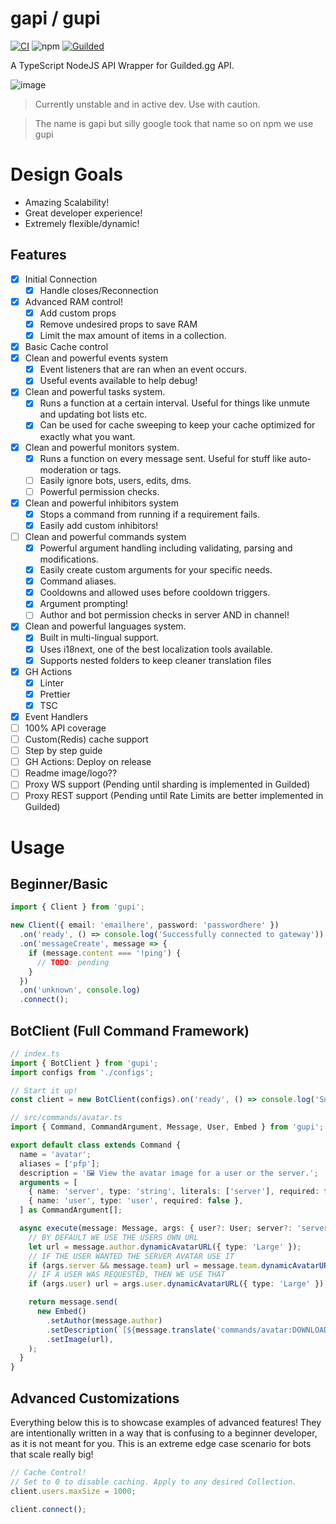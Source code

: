 # gapi / gupi

[![CI](https://github.com/Skillz4Killz/gapi/actions/workflows/CI.yml/badge.svg)](https://github.com/Skillz4Killz/gapi/actions/workflows/CI.yml)
![npm](https://img.shields.io/npm/v/gupi)
[![Guilded](https://img.shields.io/badge/Guilded%20Server-Click%20To%20Join!-yellow)](https://www.guilded.gg/i/Vkb5LVP2)

A TypeScript NodeJS API Wrapper for Guilded.gg API.

![image](https://img.guildedcdn.com/ContentMedia/cddfebfa0ca84afd72f2a6bdc55bb158-Full.webp?w=713&h=130)

> Currently unstable and in active dev. Use with caution.

> The name is gapi but silly google took that name so on npm we use gupi

# Design Goals

- Amazing Scalability!
- Great developer experience!
- Extremely flexible/dynamic!

## Features

- [x] Initial Connection
  - [x] Handle closes/Reconnection
- [x] Advanced RAM control!
  - [x] Add custom props
  - [x] Remove undesired props to save RAM
  - [x] Limit the max amount of items in a collection.
- [x] Basic Cache control
- [x] Clean and powerful events system
  - [x] Event listeners that are ran when an event occurs.
  - [x] Useful events available to help debug!
- [x] Clean and powerful tasks system.
  - [x] Runs a function at a certain interval. Useful for things like unmute and updating bot lists etc.
  - [x] Can be used for cache sweeping to keep your cache optimized for exactly what you want.
- [x] Clean and powerful monitors system.
  - [x] Runs a function on every message sent. Useful for stuff like auto-moderation or tags.
  - [ ] Easily ignore bots, users, edits, dms.
  - [ ] Powerful permission checks.
- [x] Clean and powerful inhibitors system
  - [x] Stops a command from running if a requirement fails.
  - [x] Easily add custom inhibitors!
- [ ] Clean and powerful commands system
  - [x] Powerful argument handling including validating, parsing and modifications.
  - [x] Easily create custom arguments for your specific needs.
  - [x] Command aliases.
  - [x] Cooldowns and allowed uses before cooldown triggers.
  - [x] Argument prompting!
  - [ ] Author and bot permission checks in server AND in channel!
- [x] Clean and powerful languages system.
  - [x] Built in multi-lingual support.
  - [x] Uses i18next, one of the best localization tools available.
  - [x] Supports nested folders to keep cleaner translation files
- [x] GH Actions
  - [x] Linter
  - [x] Prettier
  - [x] TSC
- [x] Event Handlers
- [ ] 100% API coverage
- [ ] Custom(Redis) cache support
- [ ] Step by step guide
- [ ] GH Actions: Deploy on release
- [ ] Readme image/logo??
- [ ] Proxy WS support (Pending until sharding is implemented in Guilded)
- [ ] Proxy REST support (Pending until Rate Limits are better implemented in Guilded)

# Usage

## Beginner/Basic

```ts
import { Client } from 'gupi';

new Client({ email: 'emailhere', password: 'passwordhere' })
  .on('ready', () => console.log('Successfully connected to gateway'))
  .on('messageCreate', message => {
    if (message.content === '!ping') {
      // TODO: pending
    }
  })
  .on('unknown', console.log)
  .connect();
```

## BotClient (Full Command Framework)

```ts
// index.ts
import { BotClient } from 'gupi';
import configs from './configs';

// Start it up!
const client = new BotClient(configs).on('ready', () => console.log('Successfully connected to gateway')).connect();

// src/commands/avatar.ts
import { Command, CommandArgument, Message, User, Embed } from 'gupi';

export default class extends Command {
  name = 'avatar';
  aliases = ['pfp'];
  description = '🖼️ View the avatar image for a user or the server.';
  arguments = [
    { name: 'server', type: 'string', literals: ['server'], required: false },
    { name: 'user', type: 'user', required: false },
  ] as CommandArgument[];

  async execute(message: Message, args: { user?: User; server?: 'server' }) {
    // BY DEFAULT WE USE THE USERS OWN URL
    let url = message.author.dynamicAvatarURL({ type: 'Large' });
    // IF THE USER WANTED THE SERVER AVATAR USE IT
    if (args.server && message.team) url = message.team.dynamicAvatarURL({ type: 'Large' });
    // IF A USER WAS REQUESTED, THEN WE USE THAT
    if (args.user) url = args.user.dynamicAvatarURL({ type: 'Large' });

    return message.send(
      new Embed()
        .setAuthor(message.author)
        .setDescription(`[${message.translate('commands/avatar:DOWNLOAD_LINK')}](${url})`)
        .setImage(url),
    );
  }
}
```

## Advanced Customizations

Everything below this is to showcase examples of advanced features! They are intentionally written in a way that is confusing to a beginner developer, as it is not meant for you. This is an extreme edge case scenario for bots that scale really big!

```ts
// Cache Control!
// Set to 0 to disable caching. Apply to any desired Collection.
client.users.maxSize = 1000;

client.connect();
```
